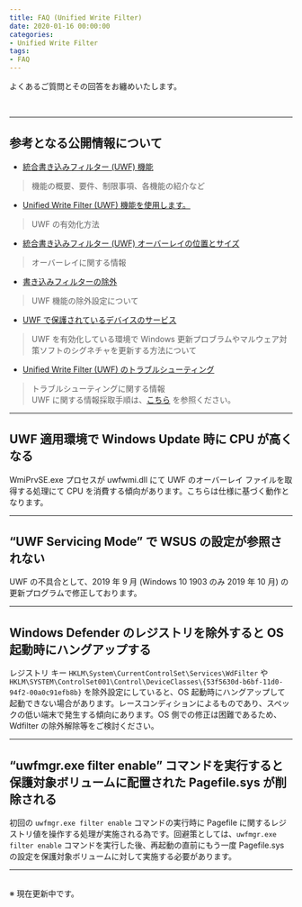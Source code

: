 ```yaml
---
title: FAQ (Unified Write Filter)
date: 2020-01-16 00:00:00
categories:
- Unified Write Filter
tags:
- FAQ
---
```


よくあるご質問とその回答をお纏めいたします。
<!-- more -->
<br>

***
## 参考となる公開情報について
- [統合書き込みフィルター (UWF) 機能](https://docs.microsoft.com/ja-jp/windows-hardware/customize/enterprise/unified-write-filter)  
> 機能の概要、要件、制限事項、各機能の紹介など  
- [Unified Write Filter (UWF) 機能を使用します。](https://docs.microsoft.com/ja-jp/windows-hardware/customize/enterprise/uwf-turnonuwf)  
> UWF の有効化方法  
- [統合書き込みフィルター (UWF) オーバーレイの位置とサイズ](https://docs.microsoft.com/ja-jp/windows-hardware/customize/enterprise/uwfoverlay)  
> オーバーレイに関する情報  
- [書き込みフィルターの除外](https://docs.microsoft.com/ja-jp/windows-hardware/customize/enterprise/uwfexclusions)  
> UWF 機能の除外設定について  
- [UWF で保護されているデバイスのサービス](https://docs.microsoft.com/ja-jp/windows-hardware/customize/enterprise/service-uwf-protected-devices)  
> UWF を有効化している環境で Windows 更新プロブラムやマルウェア対策ソフトのシグネチャを更新する方法について  
- [Unified Write Filter (UWF) のトラブルシューティング](https://docs.microsoft.com/ja-jp/windows-hardware/customize/enterprise/uwftroubleshooting)  
> トラブルシューティングに関する情報  
> UWF に関する情報採取手順は、[こちら](https://jpiotblog.github.io/files/CollectInfo_UWF.md "") を参照ください。
***
## UWF 適用環境で Windows Update 時に CPU が高くなる
WmiPrvSE.exe プロセスが uwfwmi.dll にて UWF のオーバーレイ ファイルを取得する処理にて CPU を消費する傾向があります。こちらは仕様に基づく動作となります。
***
## “UWF Servicing Mode” で WSUS の設定が参照されない
UWF の不具合として、2019 年 9 月 (Windows 10 1903 のみ 2019 年 10 月) の更新プログラムで修正しております。  
***
## Windows Defender のレジストリを除外すると OS 起動時にハングアップする
レジストリ キー `HKLM\System\CurrentControlSet\Services\WdFilter` や `HKLM\SYSTEM\ControlSet001\Control\DeviceClasses\{53f5630d-b6bf-11d0-94f2-00a0c91efb8b}` を除外設定にしていると、OS 起動時にハングアップして起動できない場合があります。レースコンディションによるものであり、スペックの低い端末で発生する傾向にあります。OS 側での修正は困難であるため、Wdfilter の除外解除等をご検討ください。  
***
## “uwfmgr.exe filter enable” コマンドを実行すると保護対象ボリュームに配置された Pagefile.sys が削除される
初回の `uwfmgr.exe filter enable` コマンドの実行時に Pagefile に関するレジストリ値を操作する処理が実施される為です。回避策としては、`uwfmgr.exe filter enable` コマンドを実行した後、再起動の直前にもう一度 Pagefile.sys の設定を保護対象ボリュームに対して実施する必要があります。  
***
<br>
※ 現在更新中です。
